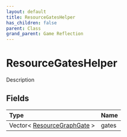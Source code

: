 ```yaml
---
layout: default
title: ResourceGatesHelper
has_children: false
parent: Class
grand_parent: Game Reflection
---
```

# ResourceGatesHelper
Description 

## Fields

| Type | Name |
|:----------|:--------------|
| Vector< [ResourceGraphGate](/riftbreaker-wiki/docs/game-reflection/classes/resource_graph_gate/) > | gates |

